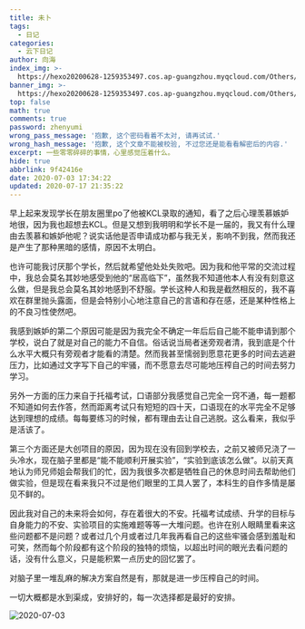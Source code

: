 ```yaml
---
title: 未卜
tags:
  - 日记
categories:
  - 云下日记
author: 向海
index_img: >-
  https://hexo20200628-1259353497.cos.ap-guangzhou.myqcloud.com/Others/Fluid/new%20post/new_post1.jpg
banner_img: >-
  https://hexo20200628-1259353497.cos.ap-guangzhou.myqcloud.com/Others/Fluid/post/post2.jpg
top: false
math: true
comments: true
password: zhenyumi
wrong_pass_message: '抱歉, 这个密码看着不太对, 请再试试.'
wrong_hash_message: '抱歉, 这个文章不能被校验, 不过您还是能看看解密后的内容.'
excerpt: 一些零零碎碎的事情，心里感觉压着什么。
hide: true
abbrlink: 9f42416e
date: 2020-07-03 17:34:22
updated: 2020-07-17 21:35:22
---
```


早上起来发现学长在朋友圈里po了他被KCL录取的通知，看了之后心理羡慕嫉妒地很，因为我也超想去KCL。但是又想到我明明和学长不是一届的，我又有什么理由去羡慕和嫉妒他呢？说实话他是否申请成功都与我无关，影响不到我，然而我还是产生了那种黑暗的感情，原因不太明白。

也许可能我讨厌那个学长，然后就希望他处处失败吧。因为我和他平常的交流过程中，我总会莫名其妙地感受到他的“居高临下”，虽然我不知道他本人有没有刻意这么做，但是我总会莫名其妙地感到不舒服。学长这种人和我是截然相反的，我不喜欢在群里抛头露面，但是会特别小心地注意自己的言语和存在感，还是某种性格上的不良习性使然吧。

我感到嫉妒的第二个原因可能是因为我完全不确定一年后后自己能不能申请到那个学校，说白了就是对自己的能力不自信。俗话说当局者迷旁观者清，我到底是个什么水平大概只有旁观者才能看的清楚。然而我甚至懦弱到愿意花更多的时间去逃避压力，比如通过文字写下自己的牢骚，而不愿意去尽可能地压榨自己的时间去努力学习。

另外一方面的压力来自于托福考试，口语部分我感觉自己完全一窍不通，每一题都不知道如何去作答，然而距离考试只有短短的四十天，口语现在的水平完全不足够达到理想的成绩。每每要练习的时候，都有理由去让自己逃脱。这么看来，我似乎是活该了。

第三个方面还是大创项目的原因，因为现在没有回到学校去，之前又被师兄浇了一头冷水，现在脑子里都是“能不能顺利开展实验”，“实验到底该怎么做”。以前天真地认为师兄师姐会帮我们的忙，因为我很多次都是牺牲自己的休息时间去帮助他们做实验，但是现在看来我只不过是他们眼里的工具人罢了，本科生的自作多情是屡见不鲜的。

因此我对自己的未来将会如何，存在着很大的不安。托福考试成绩、升学的目标与自身能力的不安、实验项目的实施难题等等一大堆问题。也许在别人眼睛里看来这些问题都不是问题？或者过几个月或者过几年我再看自己的这些牢骚会感到羞耻和可笑，然而每个阶段都有这个阶段的独特的烦恼，以超出时间的眼光去看问题的话，没有什么意义，只是能积累一点历史的回忆罢了。

对脑子里一堆乱麻的解决方案自然是有，那就是进一步压榨自己的时间。

一切大概都是水到渠成，安排好的，每一次选择都是最好的安排。

![2020-07-03](https://hexo20200628-1259353497.cos.ap-guangzhou.myqcloud.com/Articles/Diary/2020-07-03_%E5%BE%85%E3%81%A1%E6%99%82%E9%96%93.png)
